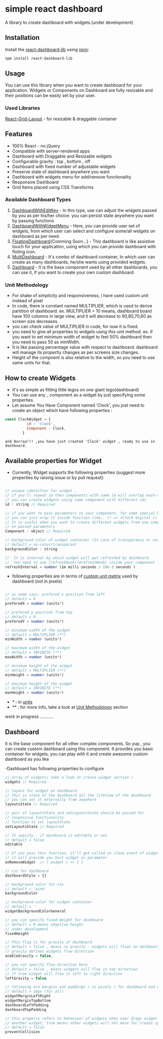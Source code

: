 # simple react dashboard
A library to create dashboard with widgets.(under development)

## Installation
Install the [react-dashboard-lib](https://www.npmjs.com/package/react-dashboard-lib) using [npm](https://www.npmjs.com/):

```bash
npm install react-dashboard-lib
```

## Usage
You can use this library when you want to create dashboard for your
application.
Widgets or Components on Dashboard are fully resizable and their positions
can be easily set by your user.

### Used Libraries
[React-Grid-Layout](https://github.com/STRML/react-grid-layout) - for resizable & draggable container

## Features

* 100% React - no jQuery
* Compatible with server-rendered apps
* Dashboard with Draggable and Resizable widgets
* Configurable gravity : top , bottom , off
* Dashboard with fixed number of adjustable widgets
* Preserve state of dashboard anywhere you want
* Dashboard with widgets menu for add/remove functionality
* Responsive Dashboard
* Grid Items placed using CSS Transforms


### Available Dashboard Types
1)	[DashboardWithEditKey](#DashboardWithEditKey) - In this type, use can adjust the widgets passed by you 
	as per his/her choice. you can persist state anywhere you want by passing functions
2)	[DashboardWithWidgetMenu](#DashboardWithWidgetMenu) - Here, you can provide user set of widgets, from 
	which user can select and configure some/all widgets on dashboard as per need.
3)	[FloatingDashboard](#FloatingDashboard){Comming Soon...} - This dashboard is like assistive touch for
	your application, using which you can provide dashboard with floting icon.
4)	[MultiDashboard](#MultiDashboard) - It's combo of dashboard container, In which user can create as many
	dashboards, he/she wants using provided widgets.
5)	[Dashboard](#Dashboard) - It is the base component used by all other dashboards, you can use it, if you
	want to create your own custom dashboard
	
### Unit Methodology
- For shake of simplicity and responsiveness, i have used custom unit instead of pixel
- In code, there is constant named MULTIPLIER, which is used to derive partition of dashboard.
	ex. MULTIPLIER = 10 means, dashboard board have 100 columns in large view, and it will decrease 
		to 90,80,70,60 as screen size decreases.
- you can check value of MULTIPLIER in code, for now it is fixed.
- you need to give all properties to widgets using this unit method.
	ex. if you want to set minimum width of widget to feel 50% dashboard then you need to pass 50 as minWidth.
- It is like passing percentage value with respect to dashboard. dashboard will manage its propertiy changes 
	as per screens size changes.
- Height of the compnent is also relative to the width, so you need to use same units for that.
	

## How to create Widgets
-	It's as simple as fitting little legos on one giant lego(dashboard)
-	You can use any _ component as a widget by just specifying some properties.
- 	Let assume You Have Component named 'Clock',
	you just need to create an object which have following properties :
```js
const ClockWidget = {
		  id : 'clock', 
		  Component : Clock, 
		}
```
	and Hurraa!!! ,you have just created 'Clock' widget , ready to use in dashboard.
	
## Available properties for Widget
- Currently, Widget supports the following properties (suggest more properties by raising issue or by pull request):
```js

// unique identifier for widget ,
// if you'll repeat id then components with same id will overlap each-other
// you can create widgets using same component with different ids
id : string // Required

// if you want to pass parameters to your component, for some special behaviour,
// you can just wrap it inside function like,. () => <Clock digital />
// It is useful when you want to create different widgets from one component based
// on passed parameters
Component : object // Required

// background color of widget container (In case of transparancy or underflow)
// default = no-color/transparant
backgroundColor : string

//  It is interval by which widget will get refreshed by dashboard.
//	You need to use [refreshHook](#refreshHook) inside your component for using this feature
refreshInterval = number (in milli-seconds / 10e-3 seconds )

```

- following properties are in terms of [custom unit metrix](#Unit-Methodology) used by dashboard (not in pixels)
```js

// as name says, prefered x position from left
// default = 0 
preferedX = number (units*)

// prefered y position from top
// default = 0 
preferedY = number (units*)

// minimum width of the widget
// default = MULTIPLIER (**)
minWidth = number (units*)

// maximum width of the widget
// default = INFINITE (**)
maxWidth = number (units*)

// minimum height of the widget
// default = MULTIPLIER (**)
minHeight = number (units*)

// maximum height of the widget
// default = INFINITE (**)
maxHeight = number (units*)

```
-	\* :  in [units](#Unit-Methodology)
-	** : for more info, take a look at [Unit Methodology](#Unit-Methodology) section 


work in progress ...........

## Dashboard 

It is the base component for all other complex components. So yup , you can create custom dashboard using this component.
It provides you basic container for widgets, you can play with it and create awesome custom dashboard as you like

-Dashboard has following properties to configure
```js
// array of widgets( take a look at create widget section )
widgets // Required

// layout for widget on dashboard
// this is state of the dashboard all the lifetime of the dashboard
// you can set it externally from anywhere
layoutsState // Required

// pair of layoutsState and setLayoutsState should be passed for 
// responsive functionality
// function to set layoutState
setLayoutsState // Required

// It specify , if dashboard is editable or not
// default = false
editable  

// If you pass this function, it'll get called on close event of widget
// it will provide you host widget as parameter
onRemoveWidget  // ( widget ) => { }

// css for dashboard
dashboardStyle = {}

// background color for css
// default = 'pink'
backgroundColor 

// background color for widget container
// default = ''
widgetBackgroundColorGeneral

// you can specify fixed Height for dashboard
// default = 0 means adaptive height
// under development
fixedHeight 

// This flag is for gravity of dashboard 
// default = false , means no gravity - widgets will float on dashboard
// gravity defines widgets flow direction  
enableGravity = false,

// you can specify flow direction here
// default = false , means widgets will flow in top direction
// if true widget will flow in left to right direction
leftGravity = false

// following are margins and paddings ( in pixels ) for dashboard and widgets
// default = 10px (for all)
widgetMarginLeftRight
widgetMarginTopBottom
dashboardLeftPadding
dashboardTopPadding

// this property refers to behaviour of widgets when user drags widget and it passes through 
// another widget, true means other widgets will not move for create space for holded widget
// default = false
preventCollision
```


